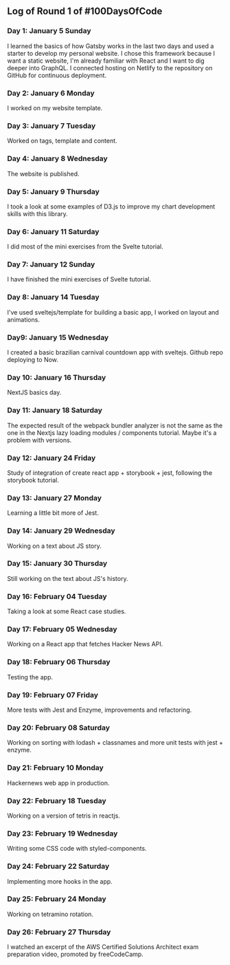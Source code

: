 ## Log of Round 1 of #100DaysOfCode

### Day 1: January 5 Sunday

I learned the basics of how Gatsby works in the last two days and used a starter to develop my personal website.
I chose this framework because I want a static website, I'm already familiar with React and I want to dig deeper into GraphQL.
I connected hosting on Netlify to the repository on GitHub for continuous deployment.

### Day 2: January 6 Monday

I worked on my website template.

### Day 3: January 7 Tuesday

Worked on tags, template and content.

### Day 4: January 8 Wednesday

The website is published.

### Day 5: January 9 Thursday

I took a look at some examples of D3.js to improve my chart development skills with this library.

### Day 6: January 11 Saturday

I did most of the mini exercises from the Svelte tutorial.

### Day 7: January 12 Sunday

I have finished the mini exercises of Svelte tutorial.

### Day 8: January 14 Tuesday

I've used sveltejs/template for building a basic app, I worked on layout and animations.

### Day9: January 15 Wednesday

I created a basic brazilian carnival countdown app with sveltejs. Github repo deploying to Now.

### Day 10: January 16 Thursday

NextJS basics day.

### Day 11: January 18 Saturday

The expected result of the webpack bundler analyzer is not the same as the one in the Nextjs lazy loading modules / components tutorial. Maybe it's a problem with versions.

### Day 12: January 24 Friday

Study of integration of create react app + storybook + jest, following the storybook tutorial.

### Day 13: January 27 Monday

Learning a little bit more of Jest.

### Day 14: January 29 Wednesday

Working on a text about JS story.

### Day 15: January 30 Thursday

Still working on the text about JS's history.

### Day 16: February 04 Tuesday

Taking a look at some React case studies.

### Day 17: February 05 Wednesday

Working on a React app that fetches Hacker News API.

### Day 18: February 06 Thursday

Testing the app.

### Day 19: February 07 Friday

More tests with Jest and Enzyme, improvements and refactoring.

### Day 20: February 08 Saturday

Working on sorting with lodash + classnames and more unit tests with jest + enzyme.

### Day 21: February 10 Monday

Hackernews web app in production.

### Day 22: February 18 Tuesday

Working on a version of tetris in reactjs.

### Day 23: February 19 Wednesday

Writing some CSS code with styled-components.

### Day 24: February 22 Saturday

Implementing more hooks in the app.

### Day 25: February 24 Monday

Working on tetramino rotation.

### Day 26: February 27 Thursday

I watched an excerpt of the AWS Certified Solutions Architect exam preparation video, promoted by freeCodeCamp.

